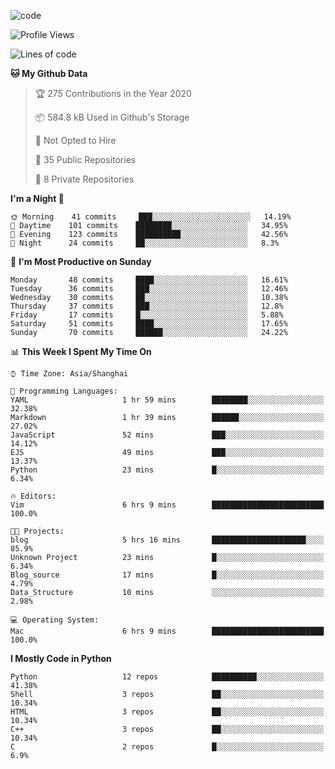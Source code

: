 
<!--
**liuyaanng/liuyaanng** is a ✨ _special_ ✨ repository because its `README.md` (this file) appears on your GitHub profile.

Here are some ideas to get you started:

- 🔭 I’m currently working on ...
- 🌱 I’m currently learning ...
- 👯 I’m looking to collaborate on ...
- 🤔 I’m looking for help with ...
- 💬 Ask me about ...
- 📫 How to reach me: ...
- 😄 Pronouns: ...
- ⚡ Fun fact: ...
-->


![code](https://cdn.jsdelivr.net/gh/liuyaanng/liuyaanng@1.0/code.gif) 

<!--START_SECTION:waka-->
![Profile Views](http://img.shields.io/badge/Profile%20Views-3-blue)

![Lines of code](https://img.shields.io/badge/From%20Hello%20World%20I%27ve%20Written-139787%20lines%20of%20code-blue)

**🐱 My Github Data** 

> 🏆 275 Contributions in the Year 2020
 > 
> 📦 584.8 kB Used in Github's Storage 
 > 
> 🚫 Not Opted to Hire
 > 
> 📜 35 Public Repositories 
 > 
> 🔑 8 Private Repositories  

**I'm a Night 🦉** 

```text
🌞 Morning    41 commits     ███░░░░░░░░░░░░░░░░░░░░░░   14.19% 
🌆 Daytime    101 commits    ████████░░░░░░░░░░░░░░░░░   34.95% 
🌃 Evening    123 commits    ██████████░░░░░░░░░░░░░░░   42.56% 
🌙 Night      24 commits     ██░░░░░░░░░░░░░░░░░░░░░░░   8.3%

```
📅 **I'm Most Productive on Sunday** 

```text
Monday       48 commits     ████░░░░░░░░░░░░░░░░░░░░░   16.61% 
Tuesday      36 commits     ███░░░░░░░░░░░░░░░░░░░░░░   12.46% 
Wednesday    30 commits     ██░░░░░░░░░░░░░░░░░░░░░░░   10.38% 
Thursday     37 commits     ███░░░░░░░░░░░░░░░░░░░░░░   12.8% 
Friday       17 commits     █░░░░░░░░░░░░░░░░░░░░░░░░   5.88% 
Saturday     51 commits     ████░░░░░░░░░░░░░░░░░░░░░   17.65% 
Sunday       70 commits     ██████░░░░░░░░░░░░░░░░░░░   24.22%

```


📊 **This Week I Spent My Time On** 

```text
⌚︎ Time Zone: Asia/Shanghai

💬 Programming Languages: 
YAML                     1 hr 59 mins        ████████░░░░░░░░░░░░░░░░░   32.38% 
Markdown                 1 hr 39 mins        ██████░░░░░░░░░░░░░░░░░░░   27.02% 
JavaScript               52 mins             ███░░░░░░░░░░░░░░░░░░░░░░   14.12% 
EJS                      49 mins             ███░░░░░░░░░░░░░░░░░░░░░░   13.37% 
Python                   23 mins             █░░░░░░░░░░░░░░░░░░░░░░░░   6.34%

🔥 Editors: 
Vim                      6 hrs 9 mins        █████████████████████████   100.0%

🐱‍💻 Projects: 
blog                     5 hrs 16 mins       █████████████████████░░░░   85.9% 
Unknown Project          23 mins             █░░░░░░░░░░░░░░░░░░░░░░░░   6.34% 
Blog_source              17 mins             █░░░░░░░░░░░░░░░░░░░░░░░░   4.79% 
Data_Structure           10 mins             ░░░░░░░░░░░░░░░░░░░░░░░░░   2.98%

💻 Operating System: 
Mac                      6 hrs 9 mins        █████████████████████████   100.0%

```

**I Mostly Code in Python** 

```text
Python                   12 repos            ██████████░░░░░░░░░░░░░░░   41.38% 
Shell                    3 repos             ██░░░░░░░░░░░░░░░░░░░░░░░   10.34% 
HTML                     3 repos             ██░░░░░░░░░░░░░░░░░░░░░░░   10.34% 
C++                      3 repos             ██░░░░░░░░░░░░░░░░░░░░░░░   10.34% 
C                        2 repos             █░░░░░░░░░░░░░░░░░░░░░░░░   6.9%

```



<!--END_SECTION:waka-->
